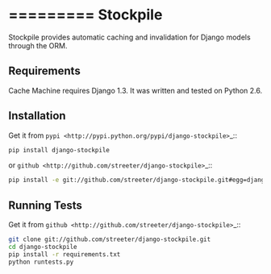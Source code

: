=========
Stockpile
=========

Stockpile provides automatic caching and invalidation for Django models
through the ORM.


Requirements
------------

Cache Machine requires Django 1.3.  It was written and tested on Python 2.6.


Installation
------------


Get it from `pypi <http://pypi.python.org/pypi/django-stockpile>`_::

```bash
pip install django-stockpile
```

or `github <http://github.com/streeter/django-stockpile>`_::

```bash
pip install -e git://github.com/streeter/django-stockpile.git#egg=django-stockpile
```


Running Tests
-------------

Get it from `github <http://github.com/streeter/django-stockpile>`_::

```bash
git clone git://github.com/streeter/django-stockpile.git
cd django-stockpile
pip install -r requirements.txt
python runtests.py
```
